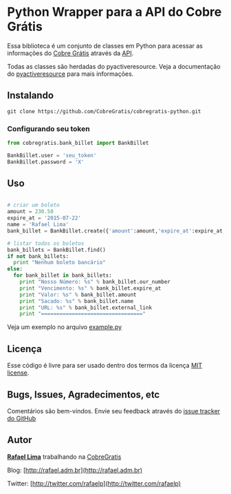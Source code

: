 # Python Wrapper para a API do Cobre Grátis

Essa biblioteca é um conjunto de classes em Python para acessar as informações do [Cobre Grátis](http://cobregratis.com.br) através da [API](https://github.com/CobreGratis/cobregratis-api).

Todas as classes são herdadas do pyactiveresource. Veja a documentação do [pyactiveresource](https://code.google.com/p/pyactiveresource/) para mais informações.

## Instalando

    git clone https://github.com/CobreGratis/cobregratis-python.git

### Configurando seu token

```python
from cobregratis.bank_billet import BankBillet

BankBillet.user = 'seu_token'
BankBillet.password = 'X'
```

## Uso

```python

# criar um boleto
amount = 230.50
expire_at = '2015-07-22'
name = 'Rafael Lima'
bank_billet = BankBillet.create({'amount':amount,'expire_at':expire_at,'name':name})

# listar todos os boletos
bank_billets = BankBillet.find()
if not bank_billets:
  print "Nenhum boleto bancário"
else:
  for bank_billet in bank_billets:
    print "Nosso Número: %s" % bank_billet.our_number
    print "Vencimento: %s" % bank_billet.expire_at
    print "Valor: %s" % bank_billet.amount
    print "Sacado: %s" % bank_billet.name
    print "URL: %s" % bank_billet.external_link
    print "================================="
```

Veja um exemplo no arquivo [example.py](https://github.com/CobreGratis/cobregratis-python/blob/master/example.py)

## Licença

Esse código é livre para ser usado dentro dos termos da licença [MIT license](http://www.opensource.org/licenses/mit-license.php).

## Bugs, Issues, Agradecimentos, etc

Comentários são bem-vindos. Envie seu feedback através do [issue tracker do GitHub](http://github.com/CobreGratis/cobregratis-python/issues)

## Autor

[**Rafael Lima**](http://github.com/rafaelp) trabalhando na [CobreGratis](http://bielsystems.com.br)

Blog: [http://rafael.adm.br](http://rafael.adm.br)

Twitter: [http://twitter.com/rafaelp](http://twitter.com/rafaelp)